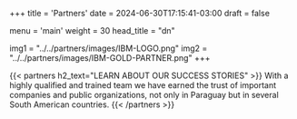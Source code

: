 +++
title = 'Partners'
date = 2024-06-30T17:15:41-03:00
draft = false

menu = 'main'
weight = 30
head_title  = "dn"

img1 = "../../partners/images/IBM-LOGO.png"
img2 = "../../partners/images/IBM-GOLD-PARTNER.png"
+++


{{< partners h2_text="LEARN ABOUT OUR SUCCESS STORIES" >}}
With a highly qualified and trained team we have earned the trust of important companies and public organizations, not only in Paraguay but in several South American countries.
{{< /partners >}}